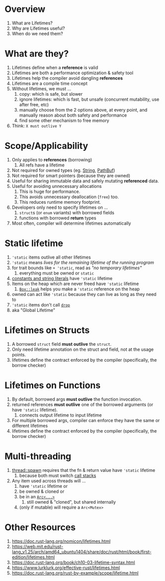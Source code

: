 # Overview

1. What are Lifetimes?
1. Why are Lifetimes useful?
1. When do we need them?


# What are they?

1. Lifetimes define when a **reference** is valid
1. Lifetimes are both a performance optimization & safety tool
1. Lifetimes help the compiler avoid dangling **references**
1. Lifetimes are a compile time concept
1. Without lifetimes, we must ...
    1. copy: which is safe, but slower
    1. ignore lifetimes: which is fast, but unsafe (concurrent mutability, use after free, etc)
    1. manually choose from the 2 options above, at every point, and manually reason about both safety and performance
    1. find some other mechanism to free memory
1. Think: `X must outlive Y`



# Scope/Applicability

1. Only applies to **references** (borrowing)
    1. All refs have a lifetime
1. Not required for owned types (eg. [String](https://doc.rust-lang.org/std/string/struct.String.html), [PathBuf](https://doc.rust-lang.org/stable/std/path/struct.PathBuf.html))
1. Not required for smart pointers (because they are owned)
1. Useful for sharing immutable data and safely mutating **referenced** data.
1. Useful for avoiding unnecessary allocations
    1. This is huge for performance.
    1. This avoids unnecessary deallocation (`free`) too.
    1. This reduces runtime memory footprint.
1. Developers only need to specify lifetimes on ...
    1. `struct`s (or `enum` variants) with borrowed fields
    1. functions with borrowed **return** types
1. Most often, compiler will determine lifetimes automatically


# Static lifetime
1. `'static` items outlive all other lifetimes
1. `'static` means *lives for the remaining lifetime of the running program*
1. for trait bounds like `+ 'static`, read as *"no temporary lifetimes"*
    1. everything must be owned or `static`
1. [constants and string literals](https://doc.rust-lang.org/rust-by-example/scope/lifetime/static_lifetime.html) have `'static` lifetime
1. Items on the heap which are never freed have `'static` lifetime
    1. [`Box::leak`](https://doc.rust-lang.org/std/boxed/struct.Box.html#method.leak) helps you make a `'static` reference on the heap
1. owned can act like `'static` because they can live as long as they need to
1. `'static` items don't call [`drop`](https://doc.rust-lang.org/std/ops/trait.Drop.html)
1. aka "Global Lifetime"


# Lifetimes on Structs
1. A borrowed `struct` field **must outlive** the `struct`.
2. Only need lifetime annotation on the struct and field, not at the usage points.
3. lifetimes define the contract enforced by the compiler (specifically, the borrow checker)


# Lifetimes on Functions
1. By default, borrowed args **must outlive** the function invocation.
1. returned references **must outlive** one of the borrowed arguments (or have `'static` lifetime).
    1. connects output lifetime to input lifetime
1. For multiple borrowed args, compiler can enforce they have the same or different lifetimes
1. lifetimes define the contract enforced by the compiler (specifically, the borrow checker)


# Multi-threading
1. [thread::spawn](https://doc.rust-lang.org/std/thread/fn.spawn.html) requires that the fn & return value have `'static` lifetime
    1. because both must switch [call stacks](https://web.mit.edu/rust-lang_v1.25/arch/amd64_ubuntu1404/share/doc/rust/html/book/first-edition/the-stack-and-the-heap.html#the-stack)
1. Any item used across threads will ...
    1. have `'static` lifetime or
    1. be owned & cloned or
    1. be in an [`Arc<...>`](https://doc.rust-lang.org/std/sync/struct.Arc.html)
        1. still owned & "cloned", but shared internally
    1. (only if mutable) will require a `Arc<Mutex>`


# Other Resources
1. https://doc.rust-lang.org/nomicon/lifetimes.html
1. https://web.mit.edu/rust-lang_v1.25/arch/amd64_ubuntu1404/share/doc/rust/html/book/first-edition/lifetimes.html
1. https://doc.rust-lang.org/book/ch10-03-lifetime-syntax.html
1. https://www.lurklurk.org/effective-rust/lifetimes.html
1. https://doc.rust-lang.org/rust-by-example/scope/lifetime.html
